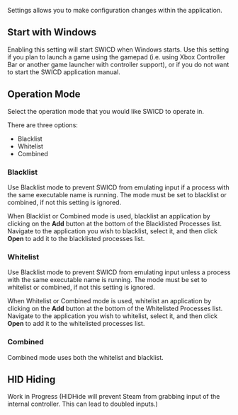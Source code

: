 Settings allows you to make configuration changes within the application.

## Start with Windows
Enabling this setting will start SWICD when Windows starts.  Use this setting if you plan to launch a game using the gamepad (i.e. using Xbox Controller Bar or another game launcher with controller support), or if you do not want to start the SWICD application manual.  

## Operation Mode
Select the operation mode that you would like SWICD to operate in.  

There are three options: 
- Blacklist
- Whitelist
- Combined

### Blacklist
Use Blacklist mode to prevent SWICD from emulating input if a process with the same executable name is running. The mode must be set to blacklist or combined, if not this setting is ignored.

When Blacklist or Combined mode is used, blacklist an application by clicking on the **Add** button at the bottom of the Blacklisted Processes list.  Navigate to the application you wish to blacklist, select it, and then click **Open** to add it to the blacklisted processes list.

### Whitelist 
Use Blacklist mode to prevent SWICD from emulating input unless a process with the same executable name is running. The mode must be set to whitelist or combined, if not this setting is ignored.

When Whitelist or Combined mode is used, whitelist an application by clicking on the **Add** button at the bottom of the Whitelisted Processes list.  Navigate to the application you wish to whitelist, select it, and then click **Open** to add it to the whitelisted processes list.

### Combined
Combined mode uses both the whitelist and blacklist.

## HID Hiding
Work in Progress (HIDHide will prevent Steam from grabbing input of the internal controller. This can lead to doubled inputs.)
